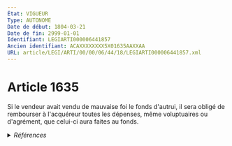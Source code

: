 ```yaml
---
État: VIGUEUR
Type: AUTONOME
Date de début: 1804-03-21
Date de fin: 2999-01-01
Identifiant: LEGIARTI000006441857
Ancien identifiant: ACAXXXXXXXX5X01635AAXXAA
URL: article/LEGI/ARTI/00/00/06/44/18/LEGIARTI000006441857.xml
---
```


<h1>Article 1635</h1>

Si le vendeur avait vendu de mauvaise foi le fonds d'autrui, il sera obligé de
rembourser à l'acquéreur toutes les dépenses, même voluptuaires ou d'agrément,
que celui-ci aura faites au fonds.


<details>
  <summary><em>Références</em></summary>

  <h2>Références faites par l'article</h2>
  
  <ul>
    <li>
      CODIFICATION source Loi 1804-03-06
    </li>
    <li>
      CREATION source Loi 1804-03-06 promulguée le 16 mars 1804
    </li>
  </ul>
</details>
